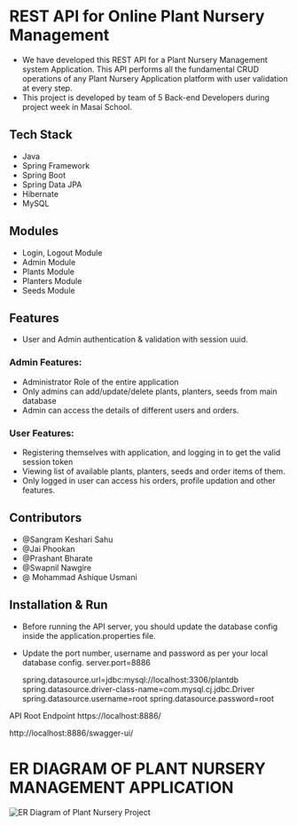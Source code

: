 # REST API for Online Plant Nursery Management
- We have developed this REST API for a Plant Nursery Management system Application. This API performs all the fundamental CRUD operations of any Plant Nursery Application platform with user validation at every step.
- This project is developed by team of 5 Back-end Developers during project week in Masai School.
## Tech Stack
- Java
- Spring Framework
- Spring Boot
- Spring Data JPA
- Hibernate
- MySQL
## Modules
- Login, Logout Module
- Admin Module
- Plants Module
- Planters Module
- Seeds Module
## Features
- User and Admin authentication & validation with session uuid.
### Admin Features:
* Administrator Role of the entire application
* Only  admins can add/update/delete plants, planters, seeds from main database
* Admin can access the details of different users and orders.
### User Features:
* Registering themselves with application, and logging in to get the valid session token
* Viewing list of available plants, planters, seeds and order items of them.
* Only logged in user can access his orders, profile updation and other features.
## Contributors
- @Sangram Keshari Sahu
- @Jai Phookan
- @Prashant Bharate 
- @Swapnil Nawgire
- @ Mohammad Ashique Usmani
## Installation & Run
- Before running the API server, you should update the database config inside the application.properties file.
- Update the port number, username and password as per your local database config.
    server.port=8886

    spring.datasource.url=jdbc:mysql://localhost:3306/plantdb
    spring.datasource.driver-class-name=com.mysql.cj.jdbc.Driver
    spring.datasource.username=root
    spring.datasource.password=root

API Root Endpoint
https://localhost:8886/

http://localhost:8886/swagger-ui/



# ER DIAGRAM OF PLANT NURSERY MANAGEMENT APPLICATION


![ER Diagram of Plant Nursery Project](https://user-images.githubusercontent.com/101380040/193456250-c8fea983-dd1c-4888-a967-94ebfad02748.jpeg)

